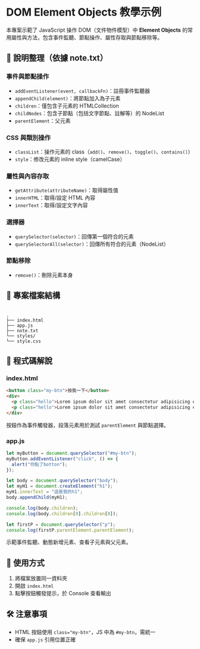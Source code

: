 
# DOM Element Objects 教學示例

本專案示範了 JavaScript 操作 DOM（文件物件模型）中 **Element Objects** 的常用屬性與方法，包含事件監聽、節點操作、屬性存取與節點移除等。

## 📒 說明整理（依據 note.txt）

### 事件與節點操作

- `addEventListener(event, callbackFn)`：註冊事件監聽器
- `appendChild(element)`：將節點加入為子元素
- `children`：僅包含子元素的 HTMLCollection
- `childNodes`：包含子節點（包括文字節點、註解等）的 NodeList
- `parentElement`：父元素

### CSS 與類別操作

- `classList`：操作元素的 class（`add()`、`remove()`、`toggle()`、`contains()`）
- `style`：修改元素的 inline style（camelCase）

### 屬性與內容存取

- `getAttribute(attributeName)`：取得屬性值
- `innerHTML`：取得/設定 HTML 內容
- `innerText`：取得/設定文字內容

### 選擇器

- `querySelector(selector)`：回傳第一個符合的元素
- `querySelectorAll(selector)`：回傳所有符合的元素（NodeList）

### 節點移除

- `remove()`：刪除元素本身

## 📂 專案檔案結構
```

.
├── index.html
├── app.js
├── note.txt
└── styles/
└── style.css

````

## 📄 程式碼解說

### index.html
```html
<button class="my-btn">按我一下</button>
<div>
  <p class="hello">Lorem ipsum dolor sit amet consectetur adipisicing elit.</p>
  <p class="hello">Lorem ipsum dolor sit amet consectetur adipisicing elit.</p>
</div>
````

按鈕作為事件觸發器，段落元素用於測試 `parentElement` 與節點選擇。

### app.js

```javascript
let myButton = document.querySelector("#my-btn");
myButton.addEventListener("click", () => {
  alert("你點了botton");
});

let body = document.querySelector("body");
let myH1 = document.createElement("h1");
myH1.innerText = "這是我的h1";
body.appendChild(myH1);

console.log(body.children);
console.log(body.children[0].children[0]);

let firstP = document.querySelector("p");
console.log(firstP.parentElement.parentElement);
```

示範事件監聽、動態新增元素、查看子元素與父元素。

## 🚀 使用方式

1. 將檔案放置同一資料夾
2. 開啟 `index.html`
3. 點擊按鈕觸發提示，於 Console 查看輸出

## 🛠 注意事項

- HTML 按鈕使用 `class="my-btn"`，JS 中為 `#my-btn`，需統一
- 確保 `app.js` 引用位置正確

```

```
